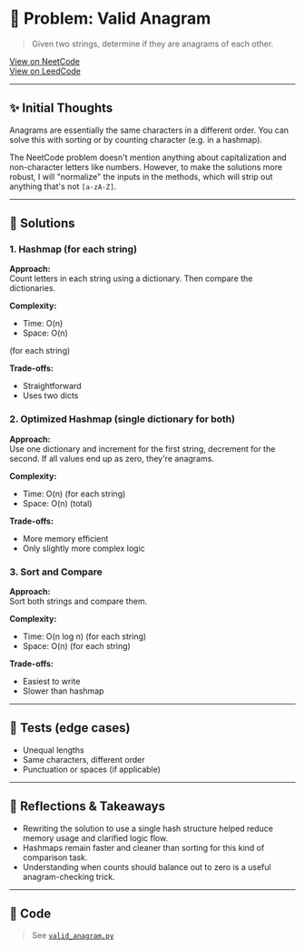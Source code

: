 # 🧠 Problem: Valid Anagram

> Given two strings, determine if they are anagrams of each other.

[View on NeetCode](https://neetcode.io/problems/is-anagram/)  
[View on LeedCode](https://leetcode.com/problems/valid-anagram/description/)

---

## ✨ Initial Thoughts

Anagrams are essentially the same characters in a different order. You can solve
this with sorting or by counting character (e.g. in a hashmap).

The NeetCode problem doesn't mention anything about capitalization and
non-character letters like numbers. However, to make the solutions more robust,
I will "normalize" the inputs in the methods, which will strip out anything
that's not `[a-zA-Z]`.

---

## 🚀 Solutions

### 1. Hashmap (for each string)

**Approach:**  
Count letters in each string using a dictionary. Then compare the dictionaries.

**Complexity:**  
- Time: O(n)
- Space: O(n)

(for each string)

**Trade-offs:**  
- Straightforward
- Uses two dicts

### 2. Optimized Hashmap (single dictionary for both)

**Approach:**  
Use one dictionary and increment for the first string, decrement for the second.
If all values end up as zero, they're anagrams.

**Complexity:**  
- Time: O(n) (for each string)
- Space: O(n) (total)

**Trade-offs:**  
- More memory efficient
- Only slightly more complex logic

### 3. Sort and Compare

**Approach:**  
Sort both strings and compare them.

**Complexity:**  
- Time: O(n log n) (for each string)
- Space: O(n) (for each string)

**Trade-offs:**  
- Easiest to write
- Slower than hashmap

---

## 🧪 Tests (edge cases)

- Unequal lengths
- Same characters, different order
- Punctuation or spaces (if applicable)

---

## 📌 Reflections & Takeaways

- Rewriting the solution to use a single hash structure helped reduce memory
  usage and clarified logic flow.
- Hashmaps remain faster and cleaner than sorting for this kind of comparison
  task.
- Understanding when counts should balance out to zero is a useful
  anagram-checking trick.
---

## 🧮 Code

> See [`valid_anagram.py`](./valid_anagram.py)
